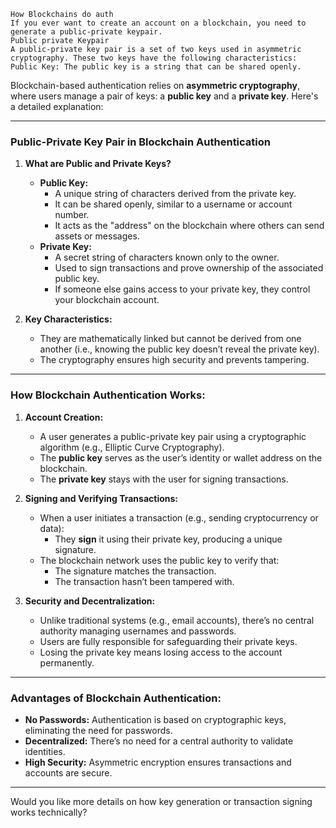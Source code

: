 ```text
How Blockchains do auth
If you ever want to create an account on a blockchain, you need to generate a public-private keypair.
Public private Keypair
A public-private key pair is a set of two keys used in asymmetric cryptography. These two keys have the following characteristics:
Public Key: The public key is a string that can be shared openly.
```

Blockchain-based authentication relies on **asymmetric cryptography**, where users manage a pair of keys: a **public key** and a **private key**. Here's a detailed explanation:

---

### **Public-Private Key Pair in Blockchain Authentication**

1. **What are Public and Private Keys?**  
   - **Public Key:**  
     - A unique string of characters derived from the private key.  
     - It can be shared openly, similar to a username or account number.  
     - It acts as the "address" on the blockchain where others can send assets or messages.  
   - **Private Key:**  
     - A secret string of characters known only to the owner.  
     - Used to sign transactions and prove ownership of the associated public key.  
     - If someone else gains access to your private key, they control your blockchain account.  

2. **Key Characteristics:**  
   - They are mathematically linked but cannot be derived from one another (i.e., knowing the public key doesn’t reveal the private key).  
   - The cryptography ensures high security and prevents tampering.

---

### **How Blockchain Authentication Works:**

1. **Account Creation:**  
   - A user generates a public-private key pair using a cryptographic algorithm (e.g., Elliptic Curve Cryptography).  
   - The **public key** serves as the user’s identity or wallet address on the blockchain.  
   - The **private key** stays with the user for signing transactions.

2. **Signing and Verifying Transactions:**  
   - When a user initiates a transaction (e.g., sending cryptocurrency or data):  
     - They **sign** it using their private key, producing a unique signature.  
   - The blockchain network uses the public key to verify that:  
     - The signature matches the transaction.  
     - The transaction hasn’t been tampered with.  

3. **Security and Decentralization:**  
   - Unlike traditional systems (e.g., email accounts), there’s no central authority managing usernames and passwords.  
   - Users are fully responsible for safeguarding their private keys.  
   - Losing the private key means losing access to the account permanently.

---

### **Advantages of Blockchain Authentication:**

- **No Passwords:** Authentication is based on cryptographic keys, eliminating the need for passwords.  
- **Decentralized:** There’s no need for a central authority to validate identities.  
- **High Security:** Asymmetric encryption ensures transactions and accounts are secure.  

---

Would you like more details on how key generation or transaction signing works technically?